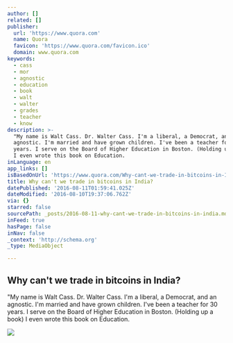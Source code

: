```yaml
---
author: []
related: []
publisher:
  url: 'https://www.quora.com'
  name: Quora
  favicon: 'https://www.quora.com/favicon.ico'
  domain: www.quora.com
keywords:
  - cass
  - mor
  - agnostic
  - education
  - book
  - walt
  - walter
  - grades
  - teacher
  - know
description: >-
  "My name is Walt Cass. Dr. Walter Cass. I'm a liberal, a Democrat, and an
  agnostic. I'm married and have grown children. I've been a teacher for 30
  years. I serve on the Board of Higher Education in Boston. (Holding up a book)
  I even wrote this book on Education.
inLanguage: en
app_links: []
isBasedOnUrl: 'https://www.quora.com/Why-cant-we-trade-in-bitcoins-in-India'
title: Why can't we trade in bitcoins in India?
datePublished: '2016-08-11T01:59:41.025Z'
dateModified: '2016-08-10T19:37:06.762Z'
via: {}
starred: false
sourcePath: _posts/2016-08-11-why-cant-we-trade-in-bitcoins-in-india.md
inFeed: true
hasPage: false
inNav: false
_context: 'http://schema.org'
_type: MediaObject

---
```

<article style=""><h1>Why can't we trade in bitcoins in India?</h1><p>"My name is Walt Cass. Dr. Walter Cass. I'm a liberal, a Democrat, and an agnostic. I'm married and have grown children. I've been a teacher for 30 years. I serve on the Board of Higher Education in Boston. (Holding up a book) I even wrote this book on Education.</p><img src="https://qsf.ec.quoracdn.net/-images.new_grid.fb_share_default.png2801ad8885530345.png" /></article>